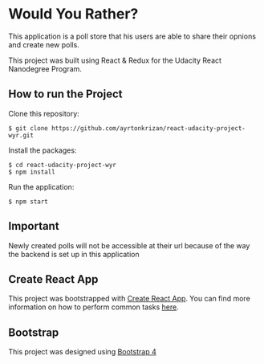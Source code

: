 # Would You Rather?

This application is a poll store that his users are able to share their opnions and create new polls.

This project was built using React & Redux for the Udacity React Nanodegree Program.


## How to run the Project

Clone this repository:
```
$ git clone https://github.com/ayrtonkrizan/react-udacity-project-wyr.git
``` 
Install the packages:
```
$ cd react-udacity-project-wyr
$ npm install
```
Run the application:
```
$ npm start
```

## Important
Newly created polls will not be accessible at their url because of the way the backend is set up in this application

## Create React App

This project was bootstrapped with [Create React App](https://github.com/facebookincubator/create-react-app). You can find more information on how to perform common tasks [here](https://github.com/facebookincubator/create-react-app/blob/master/packages/react-scripts/template/README.md).

## Bootstrap
This project was designed using [Bootstrap 4](https://getbootstrap.com/)